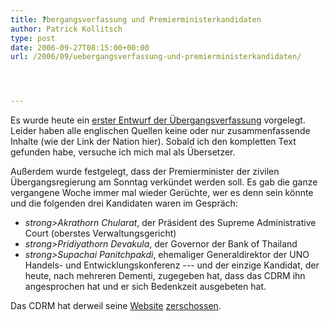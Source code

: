 ```yaml
---
title: ?bergangsverfassung und Premierministerkandidaten
author: Patrick Kollitsch
type: post
date: 2006-09-27T08:15:00+00:00
url: /2006/09/uebergangsverfassung-und-premierministerkandidaten/




---
```

Es wurde heute ein [erster Entwurf der &Uuml;bergangsverfassung][1] vorgelegt. Leider haben alle englischen Quellen keine oder nur zusammenfassende Inhalte (wie der Link der Nation hier). Sobald ich den kompletten Text gefunden habe, versuche ich mich mal als &Uuml;bersetzer. 

Au&szlig;erdem wurde festgelegt, dass der Premierminister der zivilen &Uuml;bergangsregierung am Sonntag verk&uuml;ndet werden soll. Es gab die ganze vergangene Woche immer mal wieder Ger&uuml;chte, wer es denn sein k&ouml;nnte und die folgenden drei Kandidaten waren im Gespr&auml;ch:

  * <em style="text-align:left;">strong>Akrathorn</strong> Chularat</em>, der Pr&auml;sident des Supreme Administrative Court (oberstes Verwaltungsgericht)
  * <em style="text-align:left;">strong>Pridiyathorn</strong> Devakula</em>, der Governor der Bank of Thailand
  * <em style="text-align:left;">strong>Supachai</strong> Panitchpakdi</em>, ehemaliger Generaldirektor der <span class="caps">UNO</span> Handels- und Entwicklungskonferenz --- und der einzige Kandidat, der heute, nach mehreren Dementi, zugegeben hat, dass das <span class="caps">CDRM</span> ihn angesprochen hat und er sich Bedenkzeit ausgebeten hat.

Das <span class="caps">CDRM</span> hat derweil seine [Website][2] [zerschossen][3].

 [1]: http://www.nationmultimedia.com/2006/09/27/headlines/headlines_30014776.php
 [2]: http://www.vrcu.com/
 [3]: http://www.vrcu.com/index_en.asp